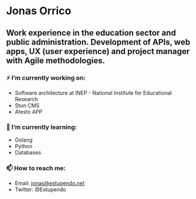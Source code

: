 # Jonas Orrico
## Work experience in the education sector and public administration. Development of APIs, web apps, UX (user experience) and project manager with Agile methodologies.

### ⚡ I’m currently working on:
- Software architecture at INEP - National Institute for Educational Research
- Stun CMS
- Atesto APP

### 🌱 I’m currently learning:
- Golang
- Python
- Databases

### 📫 How to reach me:
- Email: jonas@estupendo.net
- Twitter: @Estupendo

